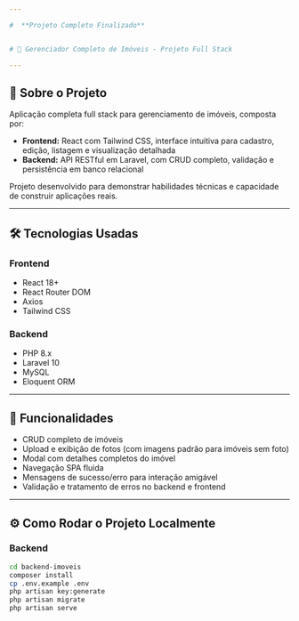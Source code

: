 ```yaml
---

#  **Projeto Completo Finalizado**


# 🏡 Gerenciador Completo de Imóveis - Projeto Full Stack

---
```


## 🚀 Sobre o Projeto

Aplicação completa full stack para gerenciamento de imóveis, composta por:

- **Frontend:** React com Tailwind CSS, interface intuitiva para cadastro, edição, listagem e visualização detalhada
- **Backend:** API RESTful em Laravel, com CRUD completo, validação e persistência em banco relacional

Projeto desenvolvido para demonstrar habilidades técnicas e capacidade de construir aplicações reais.

---

## 🛠️ Tecnologias Usadas

### Frontend

- React 18+
- React Router DOM
- Axios
- Tailwind CSS

### Backend

- PHP 8.x
- Laravel 10
- MySQL
- Eloquent ORM

---

## 🎯 Funcionalidades

- CRUD completo de imóveis
- Upload e exibição de fotos (com imagens padrão para imóveis sem foto)
- Modal com detalhes completos do imóvel
- Navegação SPA fluida
- Mensagens de sucesso/erro para interação amigável
- Validação e tratamento de erros no backend e frontend

---

## ⚙️ Como Rodar o Projeto Localmente

### Backend

```bash
cd backend-imoveis
composer install
cp .env.example .env
php artisan key:generate
php artisan migrate
php artisan serve

